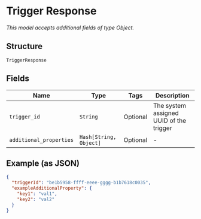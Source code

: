 
# Trigger Response

*This model accepts additional fields of type Object.*

## Structure

`TriggerResponse`

## Fields

| Name | Type | Tags | Description |
|  --- | --- | --- | --- |
| `trigger_id` | `String` | Optional | The system assigned UUID of the trigger |
| `additional_properties` | `Hash[String, Object]` | Optional | - |

## Example (as JSON)

```json
{
  "triggerId": "be1b5958-ffff-eeee-gggg-b1b7618c0035",
  "exampleAdditionalProperty": {
    "key1": "val1",
    "key2": "val2"
  }
}
```

